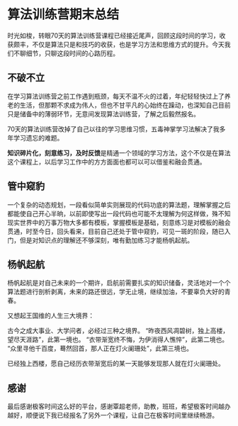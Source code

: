 #  算法训练营期末总结

时光如梭，转眼70天的算法训练营课程已经接近尾声，回顾这段时间的学习，收获颇丰，不仅是算法只是和技巧的收获，也是学习方法和思维方式的提升。今天我们不聊细节，只聊这段时间的心路历程。



## 不破不立

在学习算法训练营之前工作遇到瓶颈，每天不温不火的过着，年纪轻轻快过上了养老的生活，但那颗不求成为伟人，但也不甘平凡的心始终在躁动，也深知自己目前只是储备中的薄弱环节，无意间发现算法训练营，了解之后毅然报名。

70天的算法训练营改掉了自己以往的学习思维习惯，五毒神掌学习法解决了我多年学习遗忘的难题。

**知识碎片化，刻意练习，及时反馈**是精通一个领域的学习方法，这个不仅是在算法这个课程上，以后学习工作中的方方面面也都可以可以借鉴和融会贯通。





## 管中窥豹

一个复杂的动态规划，一段看似简单实则展现的代码功底的算法题，理解掌握之后都能使自己开心半晌，以前即使写出一段代码也可能不太理解为何这样做，殊不知现实世界中的万事万物大多都有模板，掌握模板是基础，刻意练习是对模板的融会贯通，时至今日，回头看来，目前自己还处于管中窥豹，可见一斑的阶段，随已入门，但是对知识点的理解还不够深刻，唯有勤加练习才能杨帆起航。





##   杨帆起航

杨帆起航是对自己未来的一个期许，启航前需要扎实的知识储备，灵活地对一个个算法题进行剖析剥离，未来的路还很远，学无止境，继续加油，不要辜负大好的青春。





又想起王国维的人生三大境界：

古今之成大事业、大学问者，必经过三种之境界。
“昨夜西风凋碧树，独上高楼，望尽天涯路”，此第一境也。
“衣带渐宽终不悔，为伊消得人憔悴”，此第二境也。
“众里寻他千百度，蓦然回首，那人正在灯火阑珊处”，此第三境也。



已经独上西楼，愿自己经历衣带渐宽后的某一天能够发现那人就在灯火阑珊处。



##  感谢

最后感谢极客时间这么好的平台，感谢覃超老师，助教，班班，希望极客时间越办越好，顺便说下我已经报名了另外一个课程，让自己在极客时间里继续畅游。